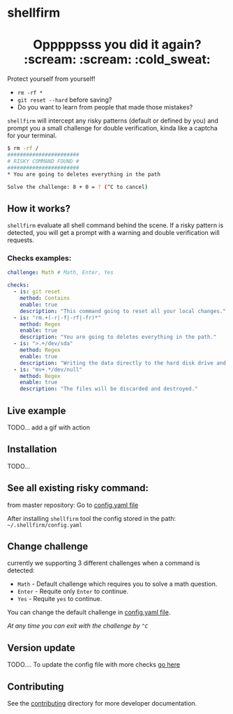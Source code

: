 # shellfirm

<div align="center">
<h1>Opppppsss <b>you</b> did it again? :scream: :scream: :cold_sweat:</h1>
</div>
Protect yourself from yourself!

* `rm -rf *`
* `git reset --hard` before saving?
* Do you want to learn from people that made those mistakes?

`shellfirm` will intercept any risky patterns (default or defined by you) and prompt you a small challenge for double verification, kinda like a captcha for your terminal.

```bash
$ rm -rf /
#######################
# RISKY COMMAND FOUND #
#######################
* You are going to deletes everything in the path

Solve the challenge: 8 + 0 = ? (^C to cancel)
```

## How it works?
`shellfirm` evaluate all shell command behind the scene. 
If a risky pattern is detected, you will get a prompt with a warning and double verification will requests.

### Checks examples:
```yaml
challenge: Math # Math, Enter, Yes

checks:
  - is: git reset
    method: Contains
    enable: true
    description: "This command going to reset all your local changes."
  - is: "rm.+(-r|-f|-rf|-fr)*"
    method: Regex
    enable: true
    description: "You are going to deletes everything in the path."
  - is: ">.+/dev/sda"
    method: Regex
    enable: true
    description: "Writing the data directly to the hard disk drive and damaging your file system."
  - is: "mv+.*/dev/null"
    method: Regex
    enable: true
    description: "The files will be discarded and destroyed."
```



## Live example
TODO... add a gif with action

## Installation 
TODO...


## See all existing risky command:
from master repository: Go to [config.yaml file](./src/config.yaml)

After installing `shellfirm` tool the config stored in the path: `~/.shellfirm/config.yaml`

## Change challenge
currently we supporting 3 different challenges when a command is detected:
* `Math` - Default challenge which requires you to solve a math question.
* `Enter` - Requite only `Enter` to continue.
* `Yes` - Requite `yes` to continue.

You can change the default challenge in [config.yaml file](./src/config.yaml).

*At any time you can exit with the challenge by `^C`*

## Version update
TODO....
To update the config file with more checks [go here](./docs/config.md#Update-config-file)


## Contributing
See the [contributing](../docs/CONTRIBUTING.MD) directory for more developer documentation.